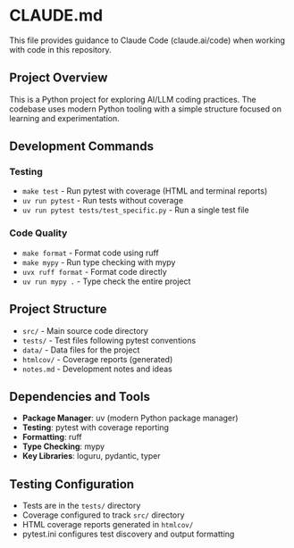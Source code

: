 # CLAUDE.md

This file provides guidance to Claude Code (claude.ai/code) when working with code in this repository.

## Project Overview

This is a Python project for exploring AI/LLM coding practices. The codebase uses modern Python tooling with a simple structure focused on learning and experimentation.

## Development Commands

### Testing
- `make test` - Run pytest with coverage (HTML and terminal reports)
- `uv run pytest` - Run tests without coverage
- `uv run pytest tests/test_specific.py` - Run a single test file

### Code Quality
- `make format` - Format code using ruff
- `make mypy` - Run type checking with mypy
- `uvx ruff format` - Format code directly
- `uv run mypy .` - Type check the entire project

## Project Structure

- `src/` - Main source code directory
- `tests/` - Test files following pytest conventions
- `data/` - Data files for the project
- `htmlcov/` - Coverage reports (generated)
- `notes.md` - Development notes and ideas

## Dependencies and Tools

- **Package Manager**: uv (modern Python package manager)
- **Testing**: pytest with coverage reporting
- **Formatting**: ruff
- **Type Checking**: mypy
- **Key Libraries**: loguru, pydantic, typer

## Testing Configuration

- Tests are in the `tests/` directory
- Coverage configured to track `src/` directory
- HTML coverage reports generated in `htmlcov/`
- pytest.ini configures test discovery and output formatting
